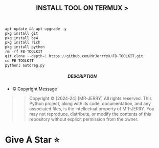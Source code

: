 <h2 align="center">INSTALL TOOL ON TERMUX > </h2><br>
 
```python
apt update && apt upgrade -y
pkg install git
pkg install bs4
pkg install rich
pkg install python
rm -rf FB-TOOLKIT
git clone --depth=1 https://github.com/MrJerrYxX/FB-TOOLKIT.git
cd FB-TOOLKIT
python3 autoreg.py
```

<h5 align="center"><b>DESCRIPTION</b></h5>

* ©️ Copyright Message
>> Copyright © [2024-24] [MR-JERRY]
>All rights reserved. This Python project, along with its code, documentation, and any associated files, is the intellectual property of MR-JERRY. You may not reproduce, distribute, or modify the contents of this repository without explicit permission from the owner.
# Give A Star ⭐
